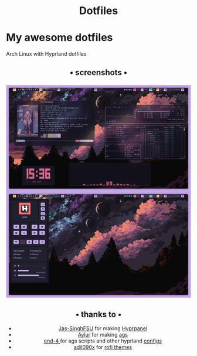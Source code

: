 <div align="center">
    <h1>Dotfiles</h1>
</div>

# My awesome dotfiles

Arch Linux with Hyprland dotfiles

<!-- ##  -->

<div align='center'>
    <div align="center">
        <h2>• screenshots •</h2>
        <h3></h3>
    <img src='scr.jpg'>
</div>

<div align='center'>
    <div align="center">
        <h2>• thanks to  •</h2>
    </div>
</div>

<div>
<ul>
<li><a href='https://github.com/Jas-SinghFSU/'>Jas-SinghFSU</a> for making <a href='https://github.com/Jas-SinghFSU/HyprPanel'>Hyprpanel</a></li>
<li><a href='https://github.com/Aylur/'> Aylur</a> for making <a href='https://github.com/Aylur/ags''>ags</a></li>
<li><a href='https://github.com/end-4'> end-4 </a> for ags scripts and other hyprland <a href='https://github.com/end-4/dots-hyprland'>
configs</a></li>
<li><a href='https://github.com/adi1090x/'>adil090x</a> for <a href='https://github.com/adi1090x/rofi'> rofi themes</a></li>
</ul>
</div>
